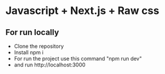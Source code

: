 # Javascript + Next.js + Raw css

## For run locally

- Clone the repository
- Install npm i
- For run the project use this command "npm run dev"
- and run http://localhost:3000
